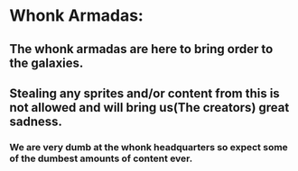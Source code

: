 # Whonk Armadas:
## The whonk armadas are here to bring order to the galaxies.
## Stealing any sprites and/or content from this is not allowed and will bring us(The creators) great sadness.
### We are very dumb at the whonk headquarters so expect some of the dumbest amounts of content ever.
